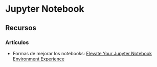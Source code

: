 # Jupyter Notebook

## Recursos

### Artículos
* Formas de mejorar los notebooks: [Elevate Your Jupyter Notebook Environment Experience](https://towardsdatascience.com/elevate-your-jupyter-notebook-environment-experience-9bdd1101aa54)
